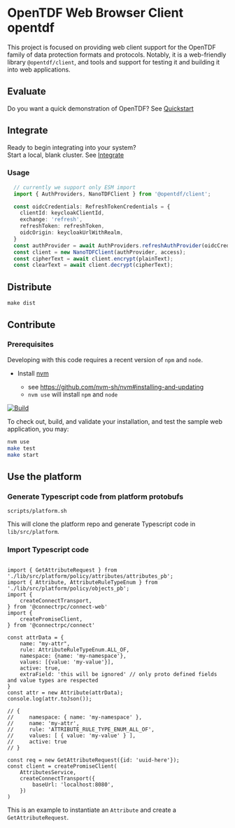 # OpenTDF Web Browser Client opentdf

This project is focused on providing web client support for the OpenTDF family of data protection formats and protocols. Notably, it is a web-friendly library `@opentdf/client`, and tools and support for testing it and building it into web applications.

## Evaluate

Do you want a quick demonstration of OpenTDF? See [Quickstart](https://github.com/opentdf/opentdf/tree/main/quickstart#readme)

## Integrate

Ready to begin integrating into your system?  
Start a local, blank cluster. See [Integrate](https://github.com/opentdf/opentdf/tree/main/quickstart#readme)

### Usage

```typescript
  // currently we support only ESM import
  import { AuthProviders, NanoTDFClient } from '@opentdf/client';

  const oidcCredentials: RefreshTokenCredentials = {
    clientId: keycloakClientId,
    exchange: 'refresh',
    refreshToken: refreshToken,
    oidcOrigin: keycloakUrlWithRealm,
  }
  const authProvider = await AuthProviders.refreshAuthProvider(oidcCredentials);
  const client = new NanoTDFClient(authProvider, access);
  const cipherText = await client.encrypt(plainText);
  const clearText = await client.decrypt(cipherText);
```

## Distribute

```shell
make dist
```

## Contribute

### Prerequisites

Developing with this code requires a recent version of `npm` and `node`.

- Install [nvm](https://github.com/nvm-sh/nvm#readme)

    - see https://github.com/nvm-sh/nvm#installing-and-updating
    - `nvm use` will install `npm` and `node`

[![Build](https://github.com/opentdf/client-web/actions/workflows/build.yaml/badge.svg)](https://github.com/opentdf/client-web/actions/workflows/build.yaml)

To check out, build, and validate your installation, and test the sample web application, you may:

```sh
nvm use
make test
make start
```

## Use the platform

### Generate Typescript code from platform protobufs
```
scripts/platform.sh
```
This will clone the platform repo and generate Typescript code in `lib/src/platform`.

### Import Typescript code

```

import { GetAttributeRequest } from './lib/src/platform/policy/attributes/attributes_pb';
import { Attribute, AttributeRuleTypeEnum } from './lib/src/platform/policy/objects_pb';
import {
    createConnectTransport,
} from '@connectrpc/connect-web'
import {
    createPromiseClient,
} from '@connectrpc/connect'

const attrData = {
    name: "my-attr",
    rule: AttributeRuleTypeEnum.ALL_OF,
    namespace: {name: 'my-namespace'},
    values: [{value: 'my-value'}],
    active: true,
    extraField: 'this will be ignored' // only proto defined fields and value types are respected
}
const attr = new Attribute(attrData);
console.log(attr.toJson());

// {
//     namespace: { name: 'my-namespace' },
//     name: 'my-attr',
//     rule: 'ATTRIBUTE_RULE_TYPE_ENUM_ALL_OF',
//     values: [ { value: 'my-value' } ],
//     active: true
// }

const req = new GetAttributeRequest({id: 'uuid-here'});
const client = createPromiseClient(
    AttributesService,
    createConnectTransport({
        baseUrl: 'localhost:8080',
    })
)
```

This is an example to instantiate an `Attribute` and create a `GetAttributeRequest`.


